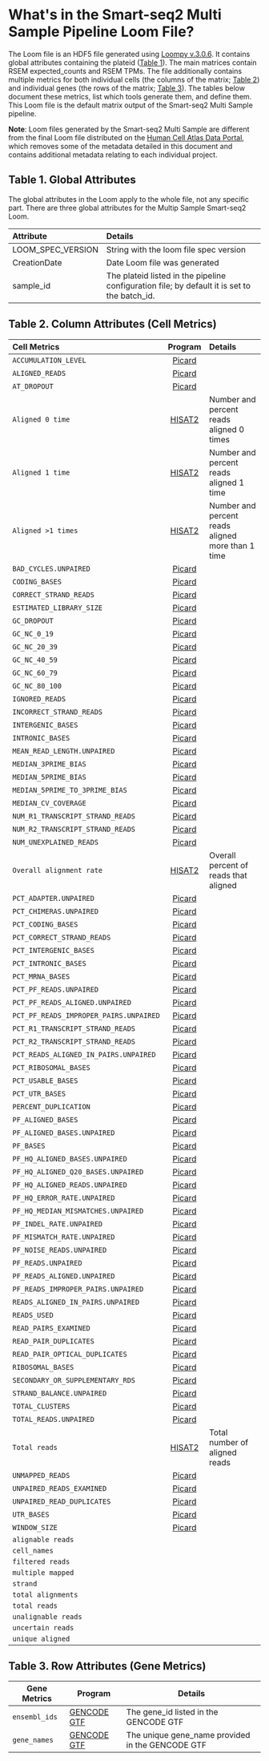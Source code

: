 # What's in the Smart-seq2 Multi Sample Pipeline Loom File?

The Loom file is an HDF5 file generated using [Loompy v.3.0.6](http://loompy.org/). It contains global attributes containing the plateid ([Table 1](#table-1-global-attributes)). The main matrices contain RSEM expected_counts and RSEM TPMs. The file additionally contains multiple metrics for both individual cells (the columns of the matrix; [Table 2](#table-2-column-attributes-cell-metrics)) and individual genes (the rows of the matrix; [Table 3](#table-3-row-attributes-gene-metrics)). The tables below document these metrics, list which tools generate them, and define them. This Loom file is the default matrix output of the Smart-seq2 Multi Sample pipeline.  

**Note**: Loom files generated by the Smart-seq2 Multi Sample are different from the final Loom file distributed on the [Human Cell Atlas Data Portal](https://data.humancellatlas.org/explore/projects), which removes some of the metadata detailed in this document and contains additional metadata relating to each individual project. 

## Table 1. Global Attributes
The global attributes in the Loom apply to the whole file, not any specific part. There are three global attributes for the Multip Sample Smart-seq2 Loom. 

| Attribute | Details |
| :-- | :-- |
| LOOM_SPEC_VERSION | String with the loom file spec version |
| CreationDate | Date Loom file was generated |
| sample_id | The plateid listed in the pipeline configuration file; by default it is set to the batch_id. |
 

## Table 2. Column Attributes (Cell Metrics) 

| Cell Metrics | Program |Details |
|:---|:---:|:---| 
| `ACCUMULATION_LEVEL` | [Picard](https://broadinstitute.github.io/picard/picard-metric-definitions.html) |
| `ALIGNED_READS` | [Picard](https://broadinstitute.github.io/picard/picard-metric-definitions.html) |
| `AT_DROPOUT` | [Picard](https://broadinstitute.github.io/picard/picard-metric-definitions.html) |
| `Aligned 0 time` | [HISAT2](https://ccb.jhu.edu/software/hisat2/manual.shtml) | Number and percent reads aligned 0 times |
| `Aligned 1 time` | [HISAT2](https://ccb.jhu.edu/software/hisat2/manual.shtml) | Number and percent reads aligned 1 time |
| `Aligned >1 times` | [HISAT2](https://ccb.jhu.edu/software/hisat2/manual.shtml) | Number and percent reads aligned more than 1 time |
| `BAD_CYCLES.UNPAIRED` | [Picard](https://broadinstitute.github.io/picard/picard-metric-definitions.html) |
| `CODING_BASES` | [Picard](https://broadinstitute.github.io/picard/picard-metric-definitions.html) |
| `CORRECT_STRAND_READS` | [Picard](https://broadinstitute.github.io/picard/picard-metric-definitions.html) |
| `ESTIMATED_LIBRARY_SIZE` | [Picard](https://broadinstitute.github.io/picard/picard-metric-definitions.html) |
| `GC_DROPOUT` | [Picard](https://broadinstitute.github.io/picard/picard-metric-definitions.html) |
| `GC_NC_0_19` | [Picard](https://broadinstitute.github.io/picard/picard-metric-definitions.html) |
| `GC_NC_20_39` | [Picard](https://broadinstitute.github.io/picard/picard-metric-definitions.html) |
| `GC_NC_40_59` | [Picard](https://broadinstitute.github.io/picard/picard-metric-definitions.html) |
| `GC_NC_60_79` | [Picard](https://broadinstitute.github.io/picard/picard-metric-definitions.html) |
| `GC_NC_80_100` | [Picard](https://broadinstitute.github.io/picard/picard-metric-definitions.html) |
| `IGNORED_READS` | [Picard](https://broadinstitute.github.io/picard/picard-metric-definitions.html) |
| `INCORRECT_STRAND_READS` | [Picard](https://broadinstitute.github.io/picard/picard-metric-definitions.html) |
| `INTERGENIC_BASES` | [Picard](https://broadinstitute.github.io/picard/picard-metric-definitions.html) |
| `INTRONIC_BASES` | [Picard](https://broadinstitute.github.io/picard/picard-metric-definitions.html) |
| `MEAN_READ_LENGTH.UNPAIRED` | [Picard](https://broadinstitute.github.io/picard/picard-metric-definitions.html) |
| `MEDIAN_3PRIME_BIAS` | [Picard](https://broadinstitute.github.io/picard/picard-metric-definitions.html) |
| `MEDIAN_5PRIME_BIAS` | [Picard](https://broadinstitute.github.io/picard/picard-metric-definitions.html) |
| `MEDIAN_5PRIME_TO_3PRIME_BIAS` | [Picard](https://broadinstitute.github.io/picard/picard-metric-definitions.html) |
| `MEDIAN_CV_COVERAGE` | [Picard](https://broadinstitute.github.io/picard/picard-metric-definitions.html) |
| `NUM_R1_TRANSCRIPT_STRAND_READS` | [Picard](https://broadinstitute.github.io/picard/picard-metric-definitions.html) |
| `NUM_R2_TRANSCRIPT_STRAND_READS` | [Picard](https://broadinstitute.github.io/picard/picard-metric-definitions.html) |
| `NUM_UNEXPLAINED_READS` | [Picard](https://broadinstitute.github.io/picard/picard-metric-definitions.html) |
| `Overall alignment rate` | [HISAT2](https://ccb.jhu.edu/software/hisat2/manual.shtml) | Overall percent of reads that aligned |
| `PCT_ADAPTER.UNPAIRED` | [Picard](https://broadinstitute.github.io/picard/picard-metric-definitions.html) |
| `PCT_CHIMERAS.UNPAIRED` | [Picard](https://broadinstitute.github.io/picard/picard-metric-definitions.html) |
| `PCT_CODING_BASES` | [Picard](https://broadinstitute.github.io/picard/picard-metric-definitions.html) |
| `PCT_CORRECT_STRAND_READS` | [Picard](https://broadinstitute.github.io/picard/picard-metric-definitions.html) |
| `PCT_INTERGENIC_BASES` | [Picard](https://broadinstitute.github.io/picard/picard-metric-definitions.html) |
| `PCT_INTRONIC_BASES` | [Picard](https://broadinstitute.github.io/picard/picard-metric-definitions.html) |
| `PCT_MRNA_BASES` | [Picard](https://broadinstitute.github.io/picard/picard-metric-definitions.html) |
| `PCT_PF_READS.UNPAIRED` | [Picard](https://broadinstitute.github.io/picard/picard-metric-definitions.html) |
| `PCT_PF_READS_ALIGNED.UNPAIRED` | [Picard](https://broadinstitute.github.io/picard/picard-metric-definitions.html) |
| `PCT_PF_READS_IMPROPER_PAIRS.UNPAIRED` | [Picard](https://broadinstitute.github.io/picard/picard-metric-definitions.html) |
| `PCT_R1_TRANSCRIPT_STRAND_READS` | [Picard](https://broadinstitute.github.io/picard/picard-metric-definitions.html) |
| `PCT_R2_TRANSCRIPT_STRAND_READS` | [Picard](https://broadinstitute.github.io/picard/picard-metric-definitions.html) |
| `PCT_READS_ALIGNED_IN_PAIRS.UNPAIRED` | [Picard](https://broadinstitute.github.io/picard/picard-metric-definitions.html) |
| `PCT_RIBOSOMAL_BASES` | [Picard](https://broadinstitute.github.io/picard/picard-metric-definitions.html) |
| `PCT_USABLE_BASES` | [Picard](https://broadinstitute.github.io/picard/picard-metric-definitions.html) |
| `PCT_UTR_BASES` | [Picard](https://broadinstitute.github.io/picard/picard-metric-definitions.html) |
| `PERCENT_DUPLICATION` | [Picard](https://broadinstitute.github.io/picard/picard-metric-definitions.html) |
| `PF_ALIGNED_BASES` | [Picard](https://broadinstitute.github.io/picard/picard-metric-definitions.html) |
| `PF_ALIGNED_BASES.UNPAIRED` | [Picard](https://broadinstitute.github.io/picard/picard-metric-definitions.html) |
| `PF_BASES` | [Picard](https://broadinstitute.github.io/picard/picard-metric-definitions.html) |
| `PF_HQ_ALIGNED_BASES.UNPAIRED` | [Picard](https://broadinstitute.github.io/picard/picard-metric-definitions.html) |
| `PF_HQ_ALIGNED_Q20_BASES.UNPAIRED` | [Picard](https://broadinstitute.github.io/picard/picard-metric-definitions.html) |
| `PF_HQ_ALIGNED_READS.UNPAIRED` | [Picard](https://broadinstitute.github.io/picard/picard-metric-definitions.html) |
| `PF_HQ_ERROR_RATE.UNPAIRED` | [Picard](https://broadinstitute.github.io/picard/picard-metric-definitions.html) |
| `PF_HQ_MEDIAN_MISMATCHES.UNPAIRED` | [Picard](https://broadinstitute.github.io/picard/picard-metric-definitions.html) |
| `PF_INDEL_RATE.UNPAIRED` | [Picard](https://broadinstitute.github.io/picard/picard-metric-definitions.html) |
| `PF_MISMATCH_RATE.UNPAIRED` | [Picard](https://broadinstitute.github.io/picard/picard-metric-definitions.html) |
| `PF_NOISE_READS.UNPAIRED` | [Picard](https://broadinstitute.github.io/picard/picard-metric-definitions.html) |
| `PF_READS.UNPAIRED` | [Picard](https://broadinstitute.github.io/picard/picard-metric-definitions.html) |
| `PF_READS_ALIGNED.UNPAIRED` | [Picard](https://broadinstitute.github.io/picard/picard-metric-definitions.html) |
| `PF_READS_IMPROPER_PAIRS.UNPAIRED` | [Picard](https://broadinstitute.github.io/picard/picard-metric-definitions.html) |
| `READS_ALIGNED_IN_PAIRS.UNPAIRED` | [Picard](https://broadinstitute.github.io/picard/picard-metric-definitions.html) |
| `READS_USED` | [Picard](https://broadinstitute.github.io/picard/picard-metric-definitions.html) |
| `READ_PAIRS_EXAMINED` | [Picard](https://broadinstitute.github.io/picard/picard-metric-definitions.html) |
| `READ_PAIR_DUPLICATES` | [Picard](https://broadinstitute.github.io/picard/picard-metric-definitions.html) |
| `READ_PAIR_OPTICAL_DUPLICATES` | [Picard](https://broadinstitute.github.io/picard/picard-metric-definitions.html) |
| `RIBOSOMAL_BASES` | [Picard](https://broadinstitute.github.io/picard/picard-metric-definitions.html) |
| `SECONDARY_OR_SUPPLEMENTARY_RDS` | [Picard](https://broadinstitute.github.io/picard/picard-metric-definitions.html) |
| `STRAND_BALANCE.UNPAIRED` | [Picard](https://broadinstitute.github.io/picard/picard-metric-definitions.html) |
| `TOTAL_CLUSTERS` | [Picard](https://broadinstitute.github.io/picard/picard-metric-definitions.html) |
| `TOTAL_READS.UNPAIRED` | [Picard](https://broadinstitute.github.io/picard/picard-metric-definitions.html) |
| `Total reads` | [HISAT2](https://ccb.jhu.edu/software/hisat2/manual.shtml) | Total number of aligned reads |
| `UNMAPPED_READS` | [Picard](https://broadinstitute.github.io/picard/picard-metric-definitions.html) |
| `UNPAIRED_READS_EXAMINED` | [Picard](https://broadinstitute.github.io/picard/picard-metric-definitions.html) |
| `UNPAIRED_READ_DUPLICATES` | [Picard](https://broadinstitute.github.io/picard/picard-metric-definitions.html) |
| `UTR_BASES` | [Picard](https://broadinstitute.github.io/picard/picard-metric-definitions.html) |
| `WINDOW_SIZE` | [Picard](https://broadinstitute.github.io/picard/picard-metric-definitions.html) |
| `alignable reads` |
| `cell_names` |
| `filtered reads` |
| `multiple mapped` |
| `strand` |
| `total alignments` |
| `total reads` |
| `unalignable reads` |
| `uncertain reads` |
| `unique aligned` |


## Table 3. Row Attributes (Gene Metrics)

| Gene Metrics                  | Program            |Details                 | 
|-------------------------------|--------------------|------------------------|
|`ensembl_ids` | [GENCODE GTF](https://www.gencodegenes.org/) | The gene_id listed in the GENCODE GTF |
|`gene_names` | [GENCODE GTF](https://www.gencodegenes.org/) | The unique gene_name provided in the GENCODE GTF |

